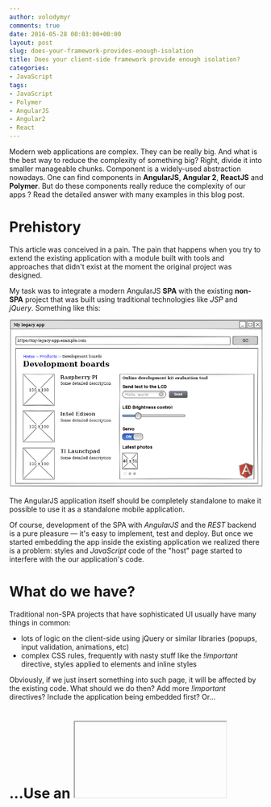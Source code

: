 ```yaml
---
author: volodymyr
comments: true
date: 2016-05-28 00:03:00+00:00
layout: post
slug: does-your-framework-provides-enough-isolation
title: Does your client-side framework provide enough isolation?
categories:
- JavaScript
tags:
- JavaScript
- Polymer
- AngularJS
- Angular2
- React
---
```


Modern web applications are complex. They can be really big. And what is the best
way to reduce the complexity of something big? Right, divide it into smaller
manageable chunks. Component is a widely-used abstraction nowadays. One can find
components in **AngularJS**, **Angular 2**, **ReactJS** and **Polymer**. But do these
components really reduce the complexity of our apps ? Read the detailed answer
with many examples in this blog post.
<!-- more -->

# Prehistory
This article was conceived in a pain. The pain that happens when you try to
extend the existing application with a module built with tools and approaches
that didn't exist at the moment the original project was designed.

My task was to integrate a modern AngularJS **SPA** with the existing
**non-SPA** project that was built using traditional technologies like *JSP* and *jQuery*.
Something like this:

![](/images/posts/EmbedAngular.png)

The AngularJS application itself should be completely standalone to make it possible to
use it as a standalone mobile application.

Of course, development of the SPA with *AngularJS* and the *REST* backend is a pure
pleasure &mdash; it's easy to implement, test and deploy. But once we started
embedding the app inside the existing application we realized there is a problem:
styles and *JavaScript* code of the "host" page started to interfere with the our
application's code.

# What do we have?
Traditional non-SPA projects that have sophisticated UI usually have many things
in common:

* lots of logic on the client-side using jQuery or similar libraries (popups,
  input validation, animations, etc)
* complex CSS rules, frequently with nasty stuff like the *!important* directive,
  styles applied to elements and inline styles

Obviously, if we just insert something into such page, it will be affected by the
existing code. What should we do then? Add more *!important* directives? Include
the application being embedded first? Or...

# ...Use an <iframe>
I'm almost sure by the moment you saw the word **iframe**, you thought how miserable I am.
No worries, sometimes we need to deal with compromises. While it's not considered as a best-practice, at the moment it's the only way to resolve the problem described in a way it works
on all popular browsers without polyfills.

The *iframe* approach will give us the following:

* completely isolated parent and embedded applications. Styles and JavaScript
  code from the parent don't affect the embedded app and vice versa
* small efforts to implement
* warm feeling of early 2000-s :)

On the other hand we will need to deal with the following:

* no location history due to the fact parent URL won't be modified during the
  routing inside the   iframe. This issue can be resolved by sending message from parent app to an embedded app and vice-versa.
* to make the embedded app responsive we also need to notify it about the viewport changes
* issues with CORS, cookies if the embedded application needs to make calls to some service located on the domain of the host app.

While we had to use this option because of time constraints, I decided to investigate another solution.

# Components make our code more maintainable
OK, let's go back to components again. In theory, we can treat our old application
and the new one as two components of the same solution. And since components are meant to
be isolated pluggable entities, we could use them to isolate conflicting JavaScript code,
styles and so on by using them.
